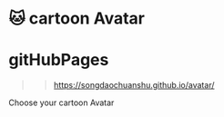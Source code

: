 <!--
 * @Descripttion: 
 * @version: 
 * @Author: MiKin
 * @Date: 2022-01-19 21:48:11
 * @LastEditors: MiKin
 * @LastEditTime: 2022-01-20 16:29:11
 * @FilePath: \scary ux\README.md
-->
# 🐱 cartoon Avatar

# gitHubPages 
>> https://songdaochuanshu.github.io/avatar/

Choose your cartoon Avatar